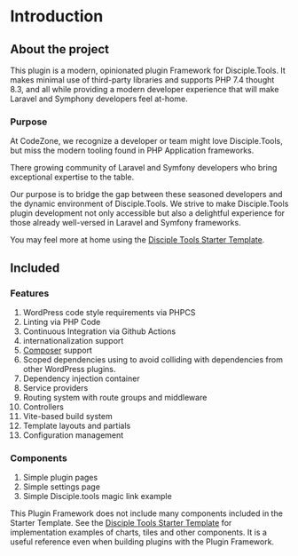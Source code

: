 # Introduction

## About the project
This plugin is a modern, opinionated plugin Framework for Disciple.Tools. It makes minimal use of third-party libraries and supports PHP 7.4 thought 8.3, 
and all while providing a modern  developer experience that will make Laravel and Symphony developers feel at-home.

### Purpose
At CodeZone, we recognize a developer or team might love Disciple.Tools, but miss the modern tooling found in PHP Application frameworks.

There growing community of Laravel and Symfony developers who bring exceptional expertise to the table.

Our purpose is to bridge the gap between these seasoned developers and the dynamic environment of Disciple.Tools. We strive to make Disciple.Tools plugin development not only accessible but also a delightful experience for those already well-versed in Laravel and Symfony frameworks.

<note title="Are you a WordPress Developer" id="wp-dev">
You may feel more at home using the <a href="https://github.com/thecodezone/dt-plugin/">Disciple Tools Starter Template</a>.
</note>

## Included 

### Features

1. WordPress code style requirements via PHPCS 
1. Linting via PHP Code
1. Continuous Integration via Github Actions
1. internationalization support
1. [Composer](https://getcomposer.org/) support
1. Scoped dependencies using to avoid colliding with dependencies from other WordPress plugins.
1. Dependency injection container
1. Service providers
2. Routing system with route groups and middleware
1. Controllers
1. Vite-based build system
1. Template layouts and partials
1. Configuration management 

### Components 

1. Simple plugin pages
1. Simple settings page
1. Simple Disciple.tools magic link example

<warning title="Important Tip">
This Plugin Framework does not include many components included in the Starter Template. See the <a href="https://github.com/thecodezone/dt-plugin/">Disciple Tools Starter Template</a> for implementation examples of charts, tiles and other components. It is a useful reference even when building plugins with the Plugin Framework.</warning>